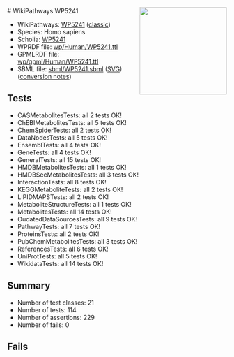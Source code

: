 <img style="float: right; width: 200px" src="https://upload.wikimedia.org/wikipedia/commons/thumb/8/83/Wplogo_with_text_500.png/640px-Wplogo_with_text_500.png" />
# WikiPathways WP5241

* WikiPathways: [WP5241](https://wikipathways.org/pathways/WP5241) ([classic](https://classic.wikipathways.org/instance/WP5241))
* Species: Homo sapiens
* Scholia: [WP5241](https://scholia.toolforge.org/wikipathways/WP5241)
* WPRDF file: [wp/Human/WP5241.ttl](../wp/Human/WP5241.ttl)
* GPMLRDF file: [wp/gpml/Human/WP5241.ttl](../wp/gpml/Human/WP5241.ttl)
* SBML file: [sbml/WP5241.sbml](../sbml/WP5241.sbml) ([SVG](../sbml/WP5241.svg)) ([conversion notes](../sbml/WP5241.txt))

## Tests
* CASMetabolitesTests: all 2 tests OK!
* ChEBIMetabolitesTests: all 5 tests OK!
* ChemSpiderTests: all 2 tests OK!
* DataNodesTests: all 5 tests OK!
* EnsemblTests: all 4 tests OK!
* GeneTests: all 4 tests OK!
* GeneralTests: all 15 tests OK!
* HMDBMetabolitesTests: all 1 tests OK!
* HMDBSecMetabolitesTests: all 3 tests OK!
* InteractionTests: all 8 tests OK!
* KEGGMetaboliteTests: all 2 tests OK!
* LIPIDMAPSTests: all 2 tests OK!
* MetaboliteStructureTests: all 1 tests OK!
* MetabolitesTests: all 14 tests OK!
* OudatedDataSourcesTests: all 9 tests OK!
* PathwayTests: all 7 tests OK!
* ProteinsTests: all 2 tests OK!
* PubChemMetabolitesTests: all 3 tests OK!
* ReferencesTests: all 6 tests OK!
* UniProtTests: all 5 tests OK!
* WikidataTests: all 14 tests OK!


## Summary

* Number of test classes: 21
* Number of tests: 114
* Number of assertions: 229
* Number of fails: 0

## Fails

